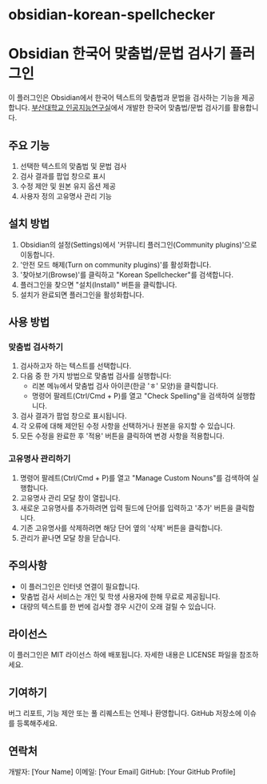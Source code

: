 # obsidian-korean-spellchecker
# Obsidian 한국어 맞춤법/문법 검사기 플러그인

이 플러그인은 Obsidian에서 한국어 텍스트의 맞춤법과 문법을 검사하는 기능을 제공합니다. [부산대학교 인공지능연구실](http://speller.cs.pusan.ac.kr/)에서 개발한 한국어 맞춤법/문법 검사기를 활용합니다.

## 주요 기능

1. 선택한 텍스트의 맞춤법 및 문법 검사
2. 검사 결과를 팝업 창으로 표시
3. 수정 제안 및 원본 유지 옵션 제공
4. 사용자 정의 고유명사 관리 기능

## 설치 방법

1. Obsidian의 설정(Settings)에서 '커뮤니티 플러그인(Community plugins)'으로 이동합니다.
2. '안전 모드 해제(Turn on community plugins)'를 활성화합니다.
3. '찾아보기(Browse)'를 클릭하고 "Korean Spellchecker"를 검색합니다.
4. 플러그인을 찾으면 "설치(Install)" 버튼을 클릭합니다.
5. 설치가 완료되면 플러그인을 활성화합니다.

## 사용 방법

### 맞춤법 검사하기

1. 검사하고자 하는 텍스트를 선택합니다.
2. 다음 중 한 가지 방법으로 맞춤법 검사를 실행합니다:
   - 리본 메뉴에서 맞춤법 검사 아이콘(한글 'ㅎ' 모양)을 클릭합니다.
   - 명령어 팔레트(Ctrl/Cmd + P)를 열고 "Check Spelling"을 검색하여 실행합니다.
3. 검사 결과가 팝업 창으로 표시됩니다.
4. 각 오류에 대해 제안된 수정 사항을 선택하거나 원본을 유지할 수 있습니다.
5. 모든 수정을 완료한 후 '적용' 버튼을 클릭하여 변경 사항을 적용합니다.

### 고유명사 관리하기

1. 명령어 팔레트(Ctrl/Cmd + P)를 열고 "Manage Custom Nouns"를 검색하여 실행합니다.
2. 고유명사 관리 모달 창이 열립니다.
3. 새로운 고유명사를 추가하려면 입력 필드에 단어를 입력하고 '추가' 버튼을 클릭합니다.
4. 기존 고유명사를 삭제하려면 해당 단어 옆의 '삭제' 버튼을 클릭합니다.
5. 관리가 끝나면 모달 창을 닫습니다.

## 주의사항

- 이 플러그인은 인터넷 연결이 필요합니다.
- 맞춤법 검사 서비스는 개인 및 학생 사용자에 한해 무료로 제공됩니다.
- 대량의 텍스트를 한 번에 검사할 경우 시간이 오래 걸릴 수 있습니다.

## 라이선스

이 플러그인은 MIT 라이선스 하에 배포됩니다. 자세한 내용은 LICENSE 파일을 참조하세요.

## 기여하기

버그 리포트, 기능 제안 또는 풀 리퀘스트는 언제나 환영합니다. GitHub 저장소에 이슈를 등록해주세요.

## 연락처

개발자: [Your Name]
이메일: [Your Email]
GitHub: [Your GitHub Profile]
